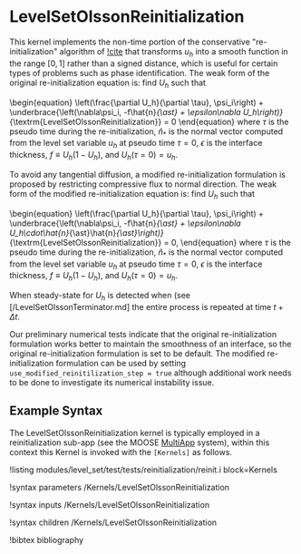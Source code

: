 # LevelSetOlssonReinitialization

This kernel implements the non-time portion of the conservative "re-initialization" algorithm
of [!cite](olsson2007conservative) that transforms $u_h$ into a smooth function in the range $[0, 1]$
rather than a signed distance, which is useful for certain types of problems such as phase
identification. The weak form of the original re-initialization equation is: find $U_h$ such that

\begin{equation}
  \left(\frac{\partial U_h}{\partial \tau}, \psi_i\right) + \underbrace{\left(\nabla\psi_i, -f\hat{n}_{\ast} + \epsilon\nabla U_h\right)}_{\textrm{LevelSetOlssonReinitialization}} = 0
\end{equation}
where $\tau$ is the pseudo time
during the re-initialization, $\hat{n}_{\ast}$ is the normal vector
computed from the level set variable $u_h$ at pseudo time $\tau=0$,
$\epsilon$ is the interface thickness, $f\equiv U_h(1-U_h)$, and
$U_h(\tau=0) = u_h$.

To avoid any tangential diffusion, a modified re-initialization formulation is proposed by restricting compressive flux to normal direction. The weak form of the modified re-initialization equation is: find $U_h$ such that

\begin{equation}
  \left(\frac{\partial U_h}{\partial \tau}, \psi_i\right) + \underbrace{\left(\nabla\psi_i, -f\hat{n}_{\ast} + \epsilon\nabla U_h\cdot\hat{n}_{\ast}\hat{n}_{\ast}\right)}_{\textrm{LevelSetOlssonReinitialization}} = 0,
\end{equation}
where $\tau$ is the pseudo time
during the re-initialization, $\hat{n}_{\ast}$ is the normal vector
computed from the level set variable $u_h$ at pseudo time $\tau=0$,
$\epsilon$ is the interface thickness, $f\equiv U_h(1-U_h)$, and
$U_h(\tau=0) = u_h$.

When steady-state for $U_h$ is detected when (see [/LevelSetOlssonTerminator.md] the entire process
is repeated at time $t+\Delta t$.

Our preliminary numerical tests indicate that the original re-initialization formulation works better to maintain the smoothness of an interface, so the original re-initialization formulation is set to be default. The modified re-initialization formulation can be used by setting `use_modified_reinitilization_step = true` although additional work needs to be done to investigate its numerical instability issue.

## Example Syntax

The LevelSetOlssonReinitialization kernel is typically employed in a reinitialization sub-app (see
the MOOSE [MultiApp](/MultiApps/index.md) system), within this context this Kernel is invoked with
the `[Kernels]` as follows.

!listing modules/level_set/test/tests/reinitialization/reinit.i block=Kernels

!syntax parameters /Kernels/LevelSetOlssonReinitialization

!syntax inputs /Kernels/LevelSetOlssonReinitialization

!syntax children /Kernels/LevelSetOlssonReinitialization



!bibtex bibliography
